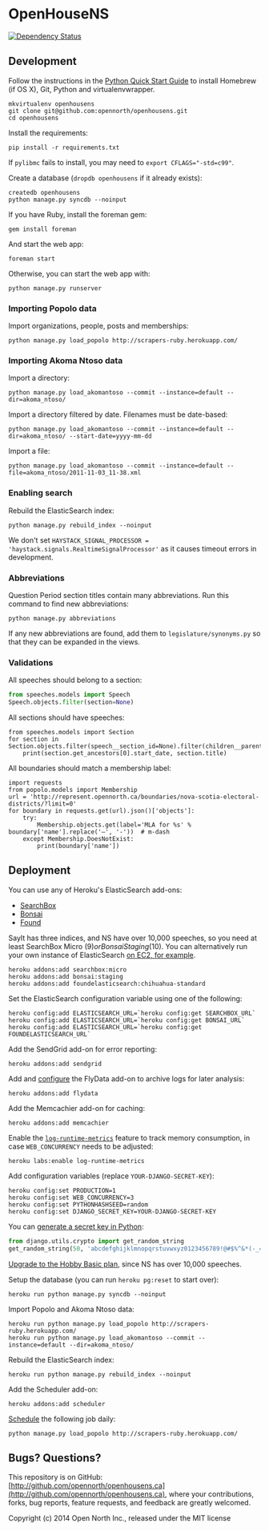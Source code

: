 # OpenHouseNS

[![Dependency Status](https://gemnasium.com/opennorth/openhousens.ca.png)](https://gemnasium.com/opennorth/openhousens.ca)

## Development

Follow the instructions in the [Python Quick Start Guide](https://github.com/opennorth/opennorth.ca/wiki/Python-Quick-Start%3A-OS-X) to install Homebrew (if OS X), Git, Python and virtualenvwrapper.

    mkvirtualenv openhousens
    git clone git@github.com:opennorth/openhousens.git
    cd openhousens

Install the requirements:

    pip install -r requirements.txt

If `pylibmc` fails to install, you may need to `export CFLAGS="-std=c99"`.

Create a database (`dropdb openhousens` if it already exists):

    createdb openhousens
    python manage.py syncdb --noinput

If you have Ruby, install the foreman gem:

    gem install foreman

And start the web app:

    foreman start

Otherwise, you can start the web app with:

    python manage.py runserver

### Importing Popolo data

Import organizations, people, posts and memberships:

    python manage.py load_popolo http://scrapers-ruby.herokuapp.com/

### Importing Akoma Ntoso data

Import a directory:

    python manage.py load_akomantoso --commit --instance=default --dir=akoma_ntoso/

Import a directory filtered by date. Filenames must be date-based:

    python manage.py load_akomantoso --commit --instance=default --dir=akoma_ntoso/ --start-date=yyyy-mm-dd

Import a file:

    python manage.py load_akomantoso --commit --instance=default --file=akoma_ntoso/2011-11-03_11-38.xml

### Enabling search

Rebuild the ElasticSearch index:

    python manage.py rebuild_index --noinput

We don't set `HAYSTACK_SIGNAL_PROCESSOR = 'haystack.signals.RealtimeSignalProcessor'` as it causes timeout errors in development.

### Abbreviations

Question Period section titles contain many abbreviations. Run this command to find new abbreviations:

    python manage.py abbreviations

If any new abbreviations are found, add them to `legislature/synonyms.py` so that they can be expanded in the views.

### Validations

All speeches should belong to a section:

```python
from speeches.models import Speech
Speech.objects.filter(section=None)
```

All sections should have speeches:

    from speeches.models import Section
    for section in Section.objects.filter(speech__section_id=None).filter(children__parent_id=None):
        print(section.get_ancestors[0].start_date, section.title)

All boundaries should match a membership label:

    import requests
    from popolo.models import Membership
    url = 'http://represent.opennorth.ca/boundaries/nova-scotia-electoral-districts/?limit=0'
    for boundary in requests.get(url).json()['objects']:
        try:
            Membership.objects.get(label='MLA for %s' % boundary['name'].replace('—', '-'))  # m-dash
        except Membership.DoesNotExist:
            print(boundary['name'])

## Deployment

You can use any of Heroku's ElasticSearch add-ons:

* [SearchBox](https://addons.heroku.com/searchbox)
* [Bonsai](https://addons.heroku.com/bonsai)
* [Found](https://addons.heroku.com/foundelasticsearch)

SayIt has three indices, and NS have over 10,000 speeches, so you need at least SearchBox Micro ($9) or Bonsai Staging ($10). You can alternatively run your own instance of ElasticSearch [on EC2, for example](http://www.elasticsearch.org/tutorials/elasticsearch-on-ec2/).

    heroku addons:add searchbox:micro
    heroku addons:add bonsai:staging
    heroku addons:add foundelasticsearch:chihuahua-standard

Set the ElasticSearch configuration variable using one of the following:

    heroku config:add ELASTICSEARCH_URL=`heroku config:get SEARCHBOX_URL`
    heroku config:add ELASTICSEARCH_URL=`heroku config:get BONSAI_URL`
    heroku config:add ELASTICSEARCH_URL=`heroku config:get FOUNDELASTICSEARCH_URL`

Add the SendGrid add-on for error reporting:

    heroku addons:add sendgrid

Add and [configure](https://devcenter.heroku.com/articles/flydata#s3-integration) the FlyData add-on to archive logs for later analysis:

    heroku addons:add flydata

Add the Memcachier add-on for caching:

    heroku addons:add memcachier

Enable the [`log-runtime-metrics`](https://devcenter.heroku.com/articles/log-runtime-metrics) feature to track memory consumption, in case `WEB_CONCURRENCY` needs to be adjusted:

    heroku labs:enable log-runtime-metrics

Add configuration variables (replace `YOUR-DJANGO-SECRET-KEY`):

    heroku config:set PRODUCTION=1
    heroku config:set WEB_CONCURRENCY=3
    heroku config:set PYTHONHASHSEED=random
    heroku config:set DJANGO_SECRET_KEY=YOUR-DJANGO-SECRET-KEY

You can [generate a secret key in Python](https://github.com/django/django/blob/master/django/core/management/commands/startproject.py):

```python
from django.utils.crypto import get_random_string
get_random_string(50, 'abcdefghijklmnopqrstuvwxyz0123456789!@#$%^&*(-_=+)')
```

[Upgrade to the Hobby Basic plan](https://devcenter.heroku.com/articles/upgrade-heroku-postgres-with-pgbackups), since NS has over 10,000 speeches.

Setup the database (you can run `heroku pg:reset` to start over):

    heroku run python manage.py syncdb --noinput

Import Popolo and Akoma Ntoso data:

    heroku run python manage.py load_popolo http://scrapers-ruby.herokuapp.com/
    heroku run python manage.py load_akomantoso --commit --instance=default --dir=akoma_ntoso/

Rebuild the ElasticSearch index:

    heroku run python manage.py rebuild_index --noinput

Add the Scheduler add-on:

    heroku addons:add scheduler

[Schedule](https://scheduler.heroku.com/dashboard) the following job daily:

    python manage.py load_popolo http://scrapers-ruby.herokuapp.com/

## Bugs? Questions?

This repository is on GitHub: [http://github.com/opennorth/openhousens.ca](http://github.com/opennorth/openhousens.ca), where your contributions, forks, bug reports, feature requests, and feedback are greatly welcomed.

Copyright (c) 2014 Open North Inc., released under the MIT license
